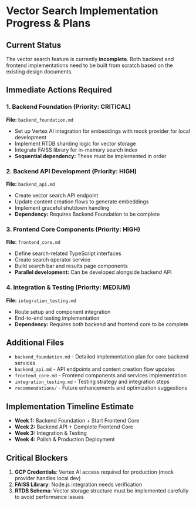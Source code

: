 # Vector Search Implementation Progress & Plans

## Current Status
The vector search feature is currently **incomplete**. Both backend and frontend implementations need to be built from scratch based on the existing design documents.

## Immediate Actions Required

### 1. Backend Foundation (Priority: CRITICAL)
**File:** `backend_foundation.md`
- Set up Vertex AI integration for embeddings with mock provider for local development
- Implement RTDB sharding logic for vector storage
- Integrate FAISS library for in-memory search index
- **Sequential dependency:** These must be implemented in order

### 2. Backend API Development (Priority: HIGH)
**File:** `backend_api.md`
- Create vector search API endpoint
- Update content creation flows to generate embeddings
- Implement graceful shutdown handling
- **Dependency:** Requires Backend Foundation to be complete

### 3. Frontend Core Components (Priority: HIGH)
**File:** `frontend_core.md`
- Define search-related TypeScript interfaces
- Create search operator service
- Build search bar and results page components
- **Parallel development:** Can be developed alongside backend API

### 4. Integration & Testing (Priority: MEDIUM)
**File:** `integration_testing.md`
- Route setup and component integration
- End-to-end testing implementation
- **Dependency:** Requires both backend and frontend core to be complete

## Additional Files

- `backend_foundation.md` - Detailed implementation plan for core backend services
- `backend_api.md` - API endpoints and content creation flow updates
- `frontend_core.md` - Frontend components and services implementation
- `integration_testing.md` - Testing strategy and integration steps
- `recommendations/` - Future enhancements and optimization suggestions

## Implementation Timeline Estimate
- **Week 1:** Backend Foundation + Start Frontend Core
- **Week 2:** Backend API + Complete Frontend Core  
- **Week 3:** Integration & Testing
- **Week 4:** Polish & Production Deployment

## Critical Blockers
1. **GCP Credentials**: Vertex AI access required for production (mock provider handles local dev)
2. **FAISS Library**: Node.js integration needs verification
3. **RTDB Schema**: Vector storage structure must be implemented carefully to avoid performance issues